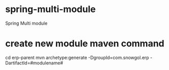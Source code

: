 # spring-multi-module
Spring Multi module

# create new module maven command
cd erp-parent
mvn archetype:generate -DgroupId=com.snowgol.erp  -DartifactId=#modulename#
